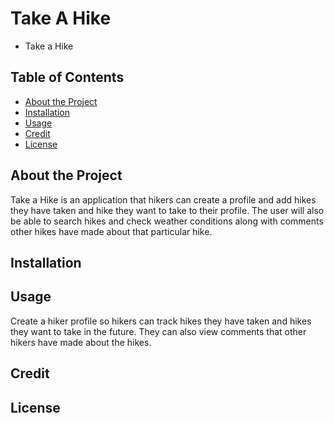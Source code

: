 # Take A Hike

- Take a Hike

## Table of Contents

- [About the Project](#about-the-project)
- [Installation](#installation)
- [Usage](#usage)
- [Credit](#credit)
- [License](#license)

## About the Project

Take a Hike is an application that hikers can create a profile and add hikes they have taken and hike they want to take to their profile. The user will also be able to search hikes and check weather conditions along with comments other hikes have made about that particular hike.

## Installation

## Usage

Create a hiker profile so hikers can track hikes they have taken and hikes they want to take in the future. They can also view comments that other hikers have made about the hikes.

## Credit

## License
